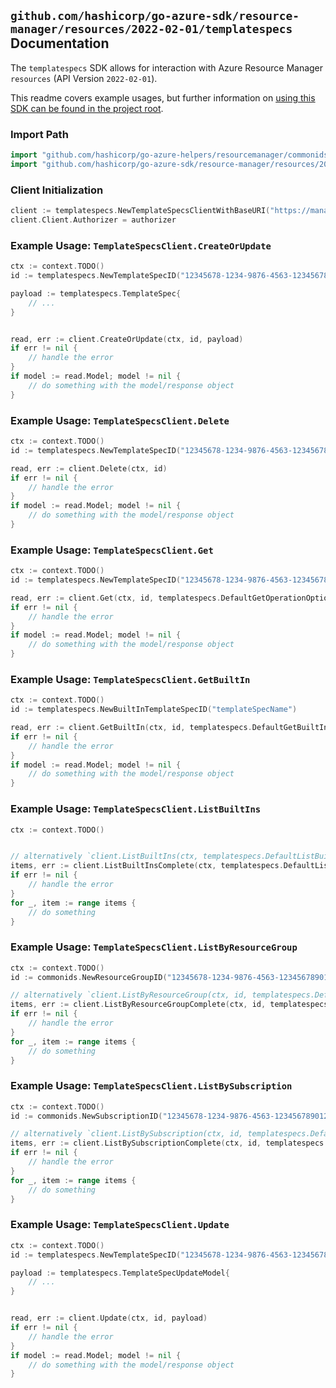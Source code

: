
## `github.com/hashicorp/go-azure-sdk/resource-manager/resources/2022-02-01/templatespecs` Documentation

The `templatespecs` SDK allows for interaction with Azure Resource Manager `resources` (API Version `2022-02-01`).

This readme covers example usages, but further information on [using this SDK can be found in the project root](https://github.com/hashicorp/go-azure-sdk/tree/main/docs).

### Import Path

```go
import "github.com/hashicorp/go-azure-helpers/resourcemanager/commonids"
import "github.com/hashicorp/go-azure-sdk/resource-manager/resources/2022-02-01/templatespecs"
```


### Client Initialization

```go
client := templatespecs.NewTemplateSpecsClientWithBaseURI("https://management.azure.com")
client.Client.Authorizer = authorizer
```


### Example Usage: `TemplateSpecsClient.CreateOrUpdate`

```go
ctx := context.TODO()
id := templatespecs.NewTemplateSpecID("12345678-1234-9876-4563-123456789012", "example-resource-group", "templateSpecName")

payload := templatespecs.TemplateSpec{
	// ...
}


read, err := client.CreateOrUpdate(ctx, id, payload)
if err != nil {
	// handle the error
}
if model := read.Model; model != nil {
	// do something with the model/response object
}
```


### Example Usage: `TemplateSpecsClient.Delete`

```go
ctx := context.TODO()
id := templatespecs.NewTemplateSpecID("12345678-1234-9876-4563-123456789012", "example-resource-group", "templateSpecName")

read, err := client.Delete(ctx, id)
if err != nil {
	// handle the error
}
if model := read.Model; model != nil {
	// do something with the model/response object
}
```


### Example Usage: `TemplateSpecsClient.Get`

```go
ctx := context.TODO()
id := templatespecs.NewTemplateSpecID("12345678-1234-9876-4563-123456789012", "example-resource-group", "templateSpecName")

read, err := client.Get(ctx, id, templatespecs.DefaultGetOperationOptions())
if err != nil {
	// handle the error
}
if model := read.Model; model != nil {
	// do something with the model/response object
}
```


### Example Usage: `TemplateSpecsClient.GetBuiltIn`

```go
ctx := context.TODO()
id := templatespecs.NewBuiltInTemplateSpecID("templateSpecName")

read, err := client.GetBuiltIn(ctx, id, templatespecs.DefaultGetBuiltInOperationOptions())
if err != nil {
	// handle the error
}
if model := read.Model; model != nil {
	// do something with the model/response object
}
```


### Example Usage: `TemplateSpecsClient.ListBuiltIns`

```go
ctx := context.TODO()


// alternatively `client.ListBuiltIns(ctx, templatespecs.DefaultListBuiltInsOperationOptions())` can be used to do batched pagination
items, err := client.ListBuiltInsComplete(ctx, templatespecs.DefaultListBuiltInsOperationOptions())
if err != nil {
	// handle the error
}
for _, item := range items {
	// do something
}
```


### Example Usage: `TemplateSpecsClient.ListByResourceGroup`

```go
ctx := context.TODO()
id := commonids.NewResourceGroupID("12345678-1234-9876-4563-123456789012", "example-resource-group")

// alternatively `client.ListByResourceGroup(ctx, id, templatespecs.DefaultListByResourceGroupOperationOptions())` can be used to do batched pagination
items, err := client.ListByResourceGroupComplete(ctx, id, templatespecs.DefaultListByResourceGroupOperationOptions())
if err != nil {
	// handle the error
}
for _, item := range items {
	// do something
}
```


### Example Usage: `TemplateSpecsClient.ListBySubscription`

```go
ctx := context.TODO()
id := commonids.NewSubscriptionID("12345678-1234-9876-4563-123456789012")

// alternatively `client.ListBySubscription(ctx, id, templatespecs.DefaultListBySubscriptionOperationOptions())` can be used to do batched pagination
items, err := client.ListBySubscriptionComplete(ctx, id, templatespecs.DefaultListBySubscriptionOperationOptions())
if err != nil {
	// handle the error
}
for _, item := range items {
	// do something
}
```


### Example Usage: `TemplateSpecsClient.Update`

```go
ctx := context.TODO()
id := templatespecs.NewTemplateSpecID("12345678-1234-9876-4563-123456789012", "example-resource-group", "templateSpecName")

payload := templatespecs.TemplateSpecUpdateModel{
	// ...
}


read, err := client.Update(ctx, id, payload)
if err != nil {
	// handle the error
}
if model := read.Model; model != nil {
	// do something with the model/response object
}
```
